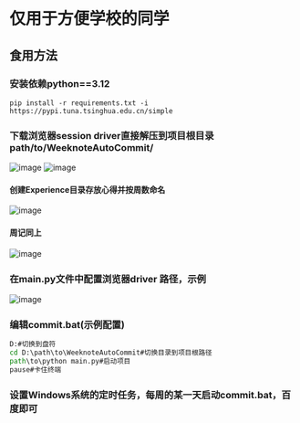 # 仅用于方便学校的同学
## 食用方法
### 安装依赖python==3.12
```shell
pip install -r requirements.txt -i https://pypi.tuna.tsinghua.edu.cn/simple
```
### 下载浏览器session driver直接解压到项目根目录path/to/WeeknoteAutoCommit/
![image](https://github.com/user-attachments/assets/2f2535bb-8e08-48a8-b18a-f1869a8e919f)
![image](https://github.com/user-attachments/assets/c32889d4-23a5-4669-b163-bca54166a5cf)
#### 创建Experience目录存放心得并按周数命名
![image](https://github.com/user-attachments/assets/e324fccf-e2e6-4439-9514-799ff0eb47ae)
#### 周记同上
![image](https://github.com/user-attachments/assets/a19b5be9-d37d-4c90-929a-305be46ca234)
### 在main.py文件中配置浏览器driver 路径，示例
![image](https://github.com/user-attachments/assets/4835a848-1dd6-448d-a344-8c9d399f08b5)
### 编辑commit.bat(示例配置)
```cmd
D:#切换到盘符
cd D:\path\to\WeeknoteAutoCommit#切换目录到项目根路径
path\to\python main.py#启动项目
pause#卡住终端
```
### 设置Windows系统的定时任务，每周的某一天启动commit.bat，百度即可
